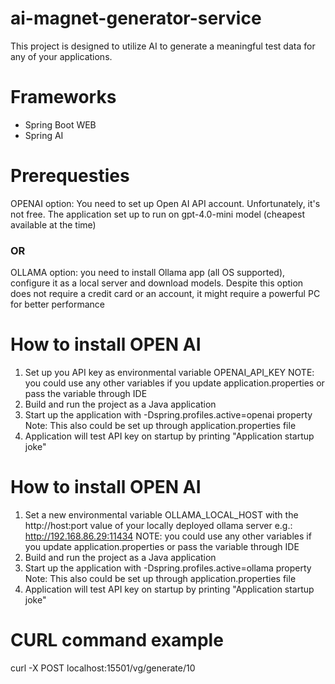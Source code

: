# ai-magnet-generator-service
This project is designed to utilize AI to generate a meaningful test data for any of your applications.

# Frameworks
- Spring Boot WEB
- Spring AI

# Prerequesties
OPENAI option: You need to set up Open AI API account. Unfortunately, it's not free. 
The application set up to run on gpt-4.0-mini model (cheapest available at the time)

### OR

OLLAMA option: you need to install Ollama app (all OS supported), configure it as a local server and download models.
Despite this option does not require a credit card or an account, it might require a powerful PC for better performance

# How to install OPEN AI
1) Set up you API key as environmental variable OPENAI_API_KEY
   NOTE: you could use any other variables if you update application.properties or pass the variable through IDE
2) Build and run the project as a Java application
3) Start up the application with -Dspring.profiles.active=openai property
   Note: This also could be set up through application.properties file
4) Application will test API key on startup by printing "Application startup joke"

# How to install OPEN AI
1) Set a new environmental variable OLLAMA_LOCAL_HOST with the http://host:port value of your locally deployed ollama server
e.g.: http://192.168.86.29:11434
   NOTE: you could use any other variables if you update application.properties or pass the variable through IDE
2) Build and run the project as a Java application
3) Start up the application with -Dspring.profiles.active=ollama property
    Note: This also could be set up through application.properties file 
4) Application will test API key on startup by printing "Application startup joke"


# CURL command example
curl -X POST localhost:15501/vg/generate/10
